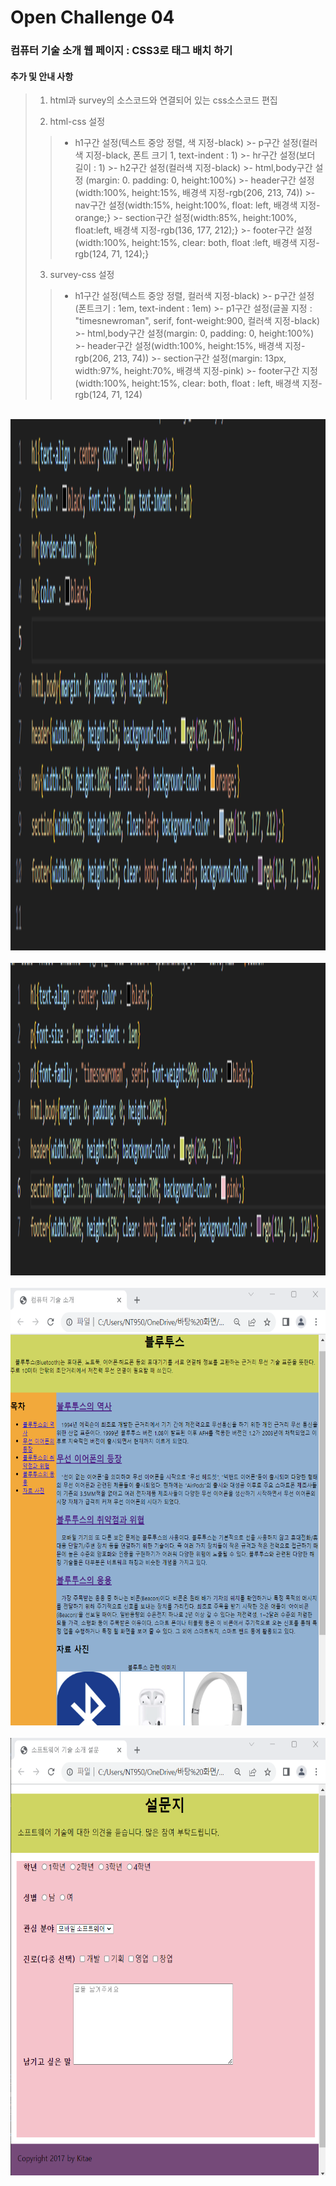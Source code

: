 # Open Challenge 04

### 컴퓨터 기술 소개 웹 페이지 : CSS3로 태그 배치 하기

 #### 추가 및 안내 사항

>    1. html과 survey의 소스코드와 연결되어 있는 css소스코드 편집
>    >
>    2. html-css 설정
>    >- h1구간 설정(텍스트 중앙 정렬, 색 지정-black)
     >- p구간 설정(컬러색 지정-black, 폰트 크기 1, text-indent : 1)
      >- hr구간 설정(보더 길이 : 1)
      >- h2구간 설정(컬러색 지정-black)
      >- html,body구간 설정 (margin: 0. padding: 0,  height:100%)
      >- header구간 설정(width:100%, height:15%, 배경색 지정-rgb(206, 213, 74))
      >- nav구간 설정(width:15%, height:100%, float: left, 배경색 지정-orange;}
      >- section구간 설정(width:85%, height:100%, float:left, 배경색 지정-rgb(136, 177, 212);}
      >- footer구간 설정(width:100%, height:15%, clear: both, float :left, 배경색 지정-rgb(124, 71, 124);}
>    >
>    3. survey-css 설정
>    >- h1구간 설정(텍스트 중앙 정렬, 컬러색 지정-black)
      >- p구간 설정(폰트크기 : 1em, text-indent : 1em)
      >- p1구간 설정(글꼴 지정 : "timesnewroman", serif, font-weight:900, 컬러색 지정-black)
      >- html,body구간 설정(margin: 0, padding: 0, height:100%)
      >- header구간 설정(width:100%, height:15%, 배경색 지정-rgb(206, 213, 74))
      >- section구간 설정(margin: 13px, width:97%, height:70%, 배경색 지정-pink)
      >- footer구간 지정(width:100%, height:15%, clear: both, float : left, 배경색 지정-rgb(124, 71, 124)

<br><img src="1.png" width="1000" height="850" title="px(픽셀) 크기 설정" alt="1번 이미지"></img><br/>
<br><img src="2.png" width="1000" height="500" title="px(픽셀) 크기 설정" alt="1번 이미지"></img><br/>
<br><img src="3.png" width="1000" height="700" title="px(픽셀) 크기 설정" alt="1번 이미지"></img><br/>
<br><img src="4.png" width="1000" height="700" title="px(픽셀) 크기 설정" alt="1번 이미지"></img><br/>
